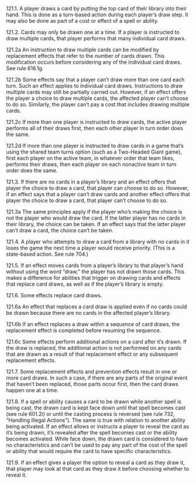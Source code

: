 121.1. A player draws a card by putting the top card of their library into their hand. This is done as a turn-based action during each player’s draw step. It may also be done as part of a cost or effect of a spell or ability.

121.2. Cards may only be drawn one at a time. If a player is instructed to draw multiple cards, that player performs that many individual card draws.

121.2a An instruction to draw multiple cards can be modified by replacement effects that refer to the number of cards drawn. This modification occurs before considering any of the individual card draws. See rule 616.1g.

121.2b Some effects say that a player can’t draw more than one card each turn. Such an effect applies to individual card draws. Instructions to draw multiple cards may still be partially carried out. However, if an effect offers the player a choice to draw multiple cards, the affected player can’t choose to do so. Similarly, the player can’t pay a cost that includes drawing multiple cards.

121.2c If more than one player is instructed to draw cards, the active player performs all of their draws first, then each other player in turn order does the same.

121.2d If more than one player is instructed to draw cards in a game that’s using the shared team turns option (such as a Two-Headed Giant game), first each player on the active team, in whatever order that team likes, performs their draws, then each player on each nonactive team in turn order does the same.

121.3. If there are no cards in a player’s library and an effect offers that player the choice to draw a card, that player can choose to do so. However, if an effect says that a player can’t draw cards and another effect offers that player the choice to draw a card, that player can’t choose to do so.

121.3a The same principles apply if the player who’s making the choice is not the player who would draw the card. If the latter player has no cards in their library, the choice can be taken. If an effect says that the latter player can’t draw a card, the choice can’t be taken.

121.4. A player who attempts to draw a card from a library with no cards in it loses the game the next time a player would receive priority. (This is a state-based action. See rule 704.)

121.5. If an effect moves cards from a player’s library to that player’s hand without using the word “draw,” the player has not drawn those cards. This makes a difference for abilities that trigger on drawing cards and effects that replace card draws, as well as if the player’s library is empty.

121.6. Some effects replace card draws.

121.6a An effect that replaces a card draw is applied even if no cards could be drawn because there are no cards in the affected player’s library.

121.6b If an effect replaces a draw within a sequence of card draws, the replacement effect is completed before resuming the sequence.

121.6c Some effects perform additional actions on a card after it’s drawn. If the draw is replaced, the additional action is not performed on any cards that are drawn as a result of that replacement effect or any subsequent replacement effects.

121.7. Some replacement effects and prevention effects result in one or more card draws. In such a case, if there are any parts of the original event that haven’t been replaced, those parts occur first, then the card draws happen one at a time.

121.8. If a spell or ability causes a card to be drawn while another spell is being cast, the drawn card is kept face down until that spell becomes cast (see rule 601.2i) or until the casting process is reversed (see rule 732, “Handling Illegal Actions”). The same is true with relation to another ability being activated. If an effect allows or instructs a player to reveal the card as it’s being drawn, it’s revealed after the spell becomes cast or the ability becomes activated. While face down, the drawn card is considered to have no characteristics and can’t be used to pay any part of the cost of the spell or ability that would require the card to have specific characteristics.

121.9. If an effect gives a player the option to reveal a card as they draw it, that player may look at that card as they draw it before choosing whether to reveal it.